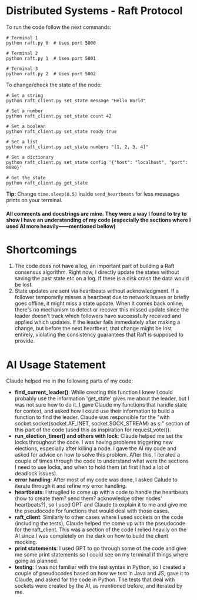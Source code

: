# Distributed Systems - Raft Protocol

To run the code follow the next commands:
```
# Terminal 1
python raft.py 0  # Uses port 5000

# Terminal 2
python raft.py 1  # Uses port 5001

# Terminal 3
python raft.py 2  # Uses port 5002
```

To change/check the state of the node:
```
# Set a string
python raft_client.py set_state message "Hello World"

# Set a number
python raft_client.py set_state count 42

# Set a boolean
python raft_client.py set_state ready true

# Set a list
python raft_client.py set_state numbers "[1, 2, 3, 4]"

# Set a dictionary
python raft_client.py set_state config '{"host": "localhost", "port": 8080}'

# Get the state
python raft_client.py get_state
```

**Tip:** Change `time.sleep(0.5)` inside `send_heartbeats` for less messages prints on your terminal.

#### All comments and docstrings are mine. They were a way I found to try to show I have an understanding of my code (especially the sections where I used AI more heavily——mentioned bellow)

# Shortcomings
1. The code does not have a log, an important part of building a Raft consensus algorithm. Right now, I directly update the states without saving the past state etc on a log. If there is a disk crash the data would be lost.
2. State updates are sent via heartbeats without acknowledgment. If a follower temporarily misses a heartbeat due to network issues or briefly goes offline, it might miss a state update. When it comes back online, there's no mechanism to detect or recover this missed update since the leader doesn't track which followers have successfully received and applied which updates. If the leader fails immediately after making a change, but before the next heartbeat, that change might be lost entirely, violating the consistency guarantees that Raft is supposed to provide.

# AI Usage Statement
Claude helped me in the following parts of my code:

- **find_current_leader()**: While creating this function I knew I could probably use the information 'get_state' gives me about the leader, but I was not sure how to do it. I gave Claude my functions that handle state for context, and asked how I could use their information to build a function to find the leader. Claude was responsible for the "with socket.socket(socket.AF_INET, socket.SOCK_STREAM) as s:" section of this part of the code (used this as inspiration for request_vote()).
-  **run_election_timer() and others with lock**: Claude helped me set the locks throughout the code. I was having problems triggering new elections, especially after killing a node. I gave the AI my code and asked for advice on how to solve this problem. After this, I iterated a couple of times through the code to understand what were the sections I need to use locks, and when to hold them (at first I had a lot of deadlock issues).
- **error handling**: After most of my code was done, I asked Calude to iterate through it and refine my error handling.
- **heartbeats**: I struglled to come up with a code to handle the heartbeats (how to create them? send them? acknowledge other nodes' heartbeats?), so I used GPT and Claude to explain it to me and give me the pseudocode for functions that would deal with those cases.
- **raft_client**: Similarly to other cases where I used sockets on the code (including the tests), Claude helped me come up with the pseudocode for the raft_client. This was a section of the code I relied heavily on the AI since I was completely on the dark on how to build the client mocking.
- **print statements**: I used GPT to go through some of the code and give me some print statements so I could see on my terminal if things where going as planned.
- **testing**: I was not familiar with the test syntax in Python, so I created a couple of pseudocodes based on how we test in Java and JS, gave it to Claude, and asked for the code in Python. The tests that deal with sockets were created by the AI, as mentioned before, and iterated by me.
